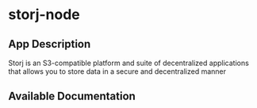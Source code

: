# storj-node

## App Description

Storj is an S3-compatible platform and suite of decentralized applications that allows you to store data in a secure and decentralized manner

## Available Documentation

